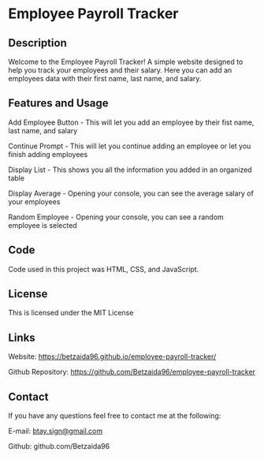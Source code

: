 # Employee Payroll Tracker

## Description
Welcome to the Employee Payroll Tracker! A simple website designed to help you track your employees and their salary. Here you can add an employees data with their first name, last name, and salary. 


## Features and Usage
Add Employee Button - This will let you add an employee by their fist name, last name, and salary

Continue Prompt - This will let you continue adding an employee or let you finish adding employees

Display List - This shows you all the information you added in an organized table

Display Average - Opening your console, you can see the average salary of your employees

Random Employee - Opening your console, you can see a random employee is selected

## Code
Code used in this project was HTML, CSS, and JavaScript.

## License
This is licensed under the MIT License

## Links
Website: https://betzaida96.github.io/employee-payroll-tracker/

Github Repository: https://github.com/Betzaida96/employee-payroll-tracker

## Contact
If you have any questions feel free to contact me at the following:

E-mail: btay.sign@gmail.com

Github: github.com/Betzaida96

